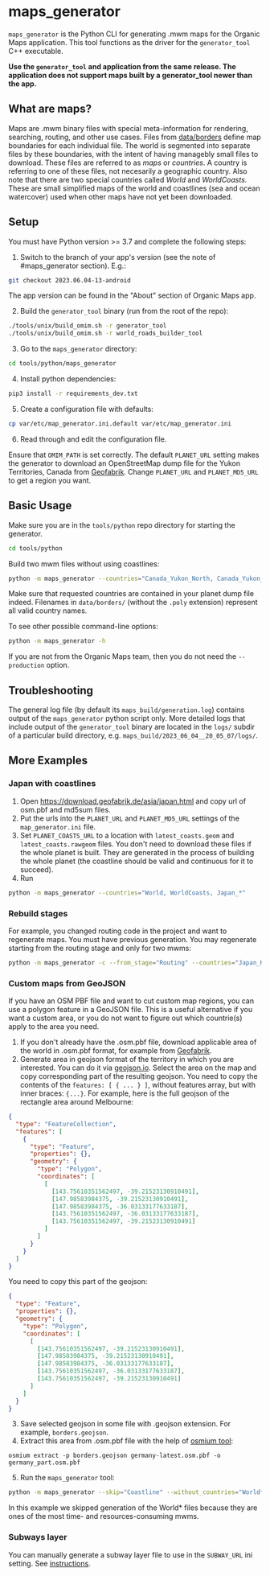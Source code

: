 # maps_generator

`maps_generator` is the Python CLI for generating .mwm maps for the Organic Maps application. This tool functions as the driver for the `generator_tool` C++ executable.

**Use the `generator_tool` and application from the same release. The application does not support
maps built by a generator_tool newer than the app.**

## What are maps?

Maps are .mwm binary files with special meta-information for rendering, searching, routing, and other use cases.
Files from [data/borders](https://github.com/organicmaps/organicmaps/tree/master/data/borders) define map boundaries for each individual file. The world is segmented into separate files by these boundaries, with the intent of having managebly small files to download. These files are referred to as *maps* or *countries*. A country is referring to one of these files, not necesarily a geographic country. Also note that there are two special countries called *World* and *WorldCoasts*. These are small simplified maps of the world and coastlines (sea and ocean watercover) used when other maps have not yet been downloaded.

## Setup

You must have Python version >= 3.7 and complete the following steps:

1. Switch to the branch of your app's version (see the note of #maps_generator section). E.g.:

```sh
git checkout 2023.06.04-13-android
```

The app version can be found in the "About" section of Organic Maps app.

2. Build the `generator_tool` binary (run from the root of the repo):

```sh
./tools/unix/build_omim.sh -r generator_tool
./tools/unix/build_omim.sh -r world_roads_builder_tool
```

3. Go to the `maps_generator` directory:

```sh
cd tools/python/maps_generator
```

4. Install python dependencies:

```sh
pip3 install -r requirements_dev.txt
```

5. Create a configuration file with defaults:

```sh
cp var/etc/map_generator.ini.default var/etc/map_generator.ini
```

6. Read through and edit the configuration file.

Ensure that `OMIM_PATH` is set correctly.
The default `PLANET_URL` setting makes the generator to download an OpenStreetMap dump file for the Yukon Territories, Canada from [Geofabrik](http://download.geofabrik.de/index.html). Change `PLANET_URL` and `PLANET_MD5_URL` to get a region you want.

## Basic Usage

Make sure you are in the `tools/python` repo directory for starting the generator.

```sh
cd tools/python
```

Build two mwm files without using coastlines:
```sh
python -m maps_generator --countries="Canada_Yukon_North, Canada_Yukon_Whitehorse" --skip="Coastline"
```

Make sure that requested countries are contained in your planet dump file indeed. Filenames in `data/borders/` (without the `.poly` extension) represent all valid country names.

To see other possible command-line options:
```sh
python -m maps_generator -h
```

If you are not from the Organic Maps team, then you do not need the `--production` option.

## Troubleshooting

The general log file (by default its `maps_build/generation.log`) contains output of the `maps_generator` python script only. More detailed logs that include output of the `generator_tool` binary are located in the `logs/` subdir of a particular build directory, e.g. `maps_build/2023_06_04__20_05_07/logs/`.

## More Examples

### Japan with coastlines

1. Open https://download.geofabrik.de/asia/japan.html and copy url of osm.pbf and md5sum files.
2. Put the urls into the `PLANET_URL` and `PLANET_MD5_URL` settings of the `map_generator.ini` file.
3. Set `PLANET_COASTS_URL` to a location with `latest_coasts.geom` and `latest_coasts.rawgeom` files. You don't need to download these files if the whole planet is built. They are generated in the process of building the whole planet (the coastline should be valid and continuous for it to succeed).
4. Run

```sh
python -m maps_generator --countries="World, WorldCoasts, Japan_*"
```

### Rebuild stages

For example, you changed routing code in the project and want to regenerate maps.
You must have previous generation. You may regenerate starting from the routing stage and only for two mwms:

```sh
python -m maps_generator -c --from_stage="Routing" --countries="Japan_Kinki Region_Osaka_Osaka, Japan_Chugoku Region_Tottori"
```

### Custom maps from GeoJSON

If you have an OSM PBF file and want to cut custom map regions, you can use a polygon feature in a GeoJSON file. This is a useful alternative if you want a custom area, or you do not want to figure out which countrie(s) apply to the area you need.

1. If you don't already have the .osm.pbf file, download applicable area of the world in .osm.pbf format, for example from [Geofabrik](http://download.geofabrik.de/index.html).
2. Generate area in geojson format of the territory in which you are interested. You can do it via [geojson.io](http://geojson.io/). Select the area on the map and copy corresponding part of the resulting geojson. You need to copy the contents of the `features: [ { ... } ]`, without features array, but with inner braces: `{...}`. For example, here is the full geojson of the rectangle area around Melbourne:

```json
{
  "type": "FeatureCollection",
  "features": [
    {
      "type": "Feature",
      "properties": {},
      "geometry": {
        "type": "Polygon",
        "coordinates": [
          [
            [143.75610351562497, -39.21523130910491],
            [147.98583984375, -39.21523130910491],
            [147.98583984375, -36.03133177633187],
            [143.75610351562497, -36.03133177633187],
            [143.75610351562497, -39.21523130910491]
          ]
        ]
      }
    }
  ]
}
```

You need to copy this part of the geojson:

```json
{
  "type": "Feature",
  "properties": {},
  "geometry": {
    "type": "Polygon",
    "coordinates": [
      [
        [143.75610351562497, -39.21523130910491],
        [147.98583984375, -39.21523130910491],
        [147.98583984375, -36.03133177633187],
        [143.75610351562497, -36.03133177633187],
        [143.75610351562497, -39.21523130910491]
      ]
    ]
  }
}
```

3. Save selected geojson in some file with .geojson extension. For example, `borders.geojson`.
4. Extract this area from .osm.pbf file with the help of [osmium tool](https://osmcode.org/osmium-tool/):

```
osmium extract -p borders.geojson germany-latest.osm.pbf -o germany_part.osm.pbf
```

5. Run the `maps_generator` tool:

```sh
python -m maps_generator --skip="Coastline" --without_countries="World*"
```

In this example we skipped generation of the World\* files because they are ones of the most time- and resources-consuming mwms.

### Subways layer

You can manually generate a subway layer file to use in the `SUBWAY_URL` ini setting. See [instructions](https://github.com/organicmaps/organicmaps/tree/master/docs/SUBWAY_GENERATION.md).
